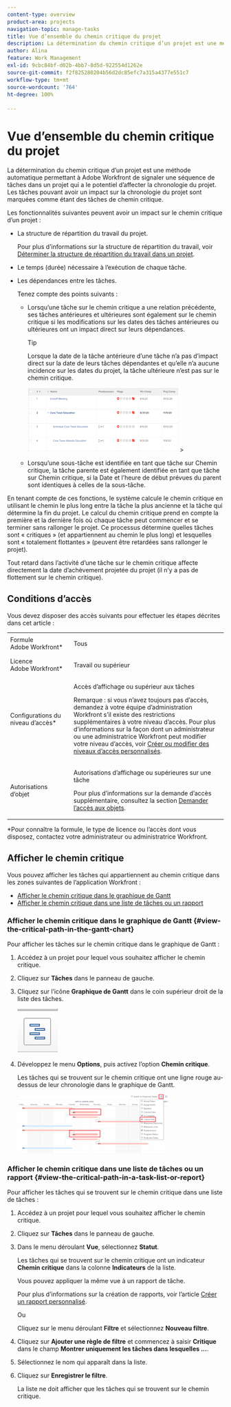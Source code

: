 ```yaml
---
content-type: overview
product-area: projects
navigation-topic: manage-tasks
title: Vue d’ensemble du chemin critique du projet
description: La détermination du chemin critique d’un projet est une méthode automatique permettant à Adobe Workfront de signaler une séquence de tâches dans un projet qui a le potentiel d’affecter la chronologie du projet. Les tâches pouvant avoir un impact sur la chronologie du projet sont marquées comme étant des tâches de chemin critique.
author: Alina
feature: Work Management
exl-id: 9cbc84bf-d02b-4bb7-8d5d-922554d1262e
source-git-commit: f2f825280204b56d2dc85efc7a315a4377e551c7
workflow-type: tm+mt
source-wordcount: '764'
ht-degree: 100%

---
```


# Vue d’ensemble du chemin critique du projet

La détermination du chemin critique d’un projet est une méthode automatique permettant à Adobe Workfront de signaler une séquence de tâches dans un projet qui a le potentiel d’affecter la chronologie du projet. Les tâches pouvant avoir un impact sur la chronologie du projet sont marquées comme étant des tâches de chemin critique.

Les fonctionnalités suivantes peuvent avoir un impact sur le chemin critique d’un projet :

* La structure de répartition du travail du projet.

  Pour plus d’informations sur la structure de répartition du travail, voir [Déterminer la structure de répartition du travail dans un projet](../../../manage-work/projects/planning-a-project/determine-project-work-breakdown-structure.md).

* Le temps (durée) nécessaire à l’exécution de chaque tâche.
* Les dépendances entre les tâches.

  Tenez compte des points suivants :

   * Lorsqu’une tâche sur le chemin critique a une relation précédente, ses tâches antérieures et ultérieures sont également sur le chemin critique si les modifications sur les dates des tâches antérieures ou ultérieures ont un impact direct sur leurs dépendances.

     >[!TIP]
     >
     >Lorsque la date de la tâche antérieure d’une tâche n’a pas d’impact direct sur la date de leurs tâches dépendantes et qu’elle n’a aucune incidence sur les dates du projet, la tâche ultérieure n’est pas sur le chemin critique.
     >
     >
     >![](assets/successor-not-on-critical-path-350x150.png)     >
     >

   * Lorsqu’une sous-tâche est identifiée en tant que tâche sur Chemin critique, la tâche parente est également identifiée en tant que tâche sur Chemin critique, si la Date et l’heure de début prévues du parent sont identiques à celles de la sous-tâche.

En tenant compte de ces fonctions, le système calcule le chemin critique en utilisant le chemin le plus long entre la tâche la plus ancienne et la tâche qui détermine la fin du projet. Le calcul du chemin critique prend en compte la première et la dernière fois où chaque tâche peut commencer et se terminer sans rallonger le projet. Ce processus détermine quelles tâches sont « critiques » (et appartiennent au chemin le plus long) et lesquelles sont « totalement flottantes » (peuvent être retardées sans rallonger le projet).

Tout retard dans l’activité d’une tâche sur le chemin critique affecte directement la date d’achèvement projetée du projet (il n’y a pas de flottement sur le chemin critique).

## Conditions d’accès

Vous devez disposer des accès suivants pour effectuer les étapes décrites dans cet article :

<table style="table-layout:auto"> 
 <col> 
 <col> 
 <tbody> 
  <tr> 
   <td role="rowheader">Formule Adobe Workfront*</td> 
   <td> <p>Tous</p> </td> 
  </tr> 
  <tr> 
   <td role="rowheader">Licence Adobe Workfront*</td> 
   <td> <p>Travail ou supérieur</p> </td> 
  </tr> 
  <tr> 
   <td role="rowheader">Configurations du niveau d’accès*</td> 
   <td> <p>Accès d’affichage ou supérieur aux tâches</p> <p>Remarque : si vous n’avez toujours pas d’accès, demandez à votre équipe d’administration Workfront s’il existe des restrictions supplémentaires à votre niveau d’accès. Pour plus d’informations sur la façon dont un administrateur ou une administratrice Workfront peut modifier votre niveau d’accès, voir <a href="../../../administration-and-setup/add-users/configure-and-grant-access/create-modify-access-levels.md" class="MCXref xref">Créer ou modifier des niveaux d’accès personnalisés</a>.</p> </td> 
  </tr> 
  <tr> 
   <td role="rowheader">Autorisations d’objet</td> 
   <td> <p>Autorisations d’affichage ou supérieures sur une tâche </p> <p>Pour plus d’informations sur la demande d’accès supplémentaire, consultez la section <a href="../../../workfront-basics/grant-and-request-access-to-objects/request-access.md" class="MCXref xref">Demander l’accès aux objets</a>.</p> </td> 
  </tr> 
 </tbody> 
</table>

&#42;Pour connaître la formule, le type de licence ou l’accès dont vous disposez, contactez votre administrateur ou administratrice Workfront.

## Afficher le chemin critique

Vous pouvez afficher les tâches qui appartiennent au chemin critique dans les zones suivantes de l’application Workfront :

* [Afficher le chemin critique dans le graphique de Gantt](#view-the-critical-path-in-the-gantt-chart)
* [Afficher le chemin critique dans une liste de tâches ou un rapport](#view-the-critical-path-in-a-task-list-or-report)

### Afficher le chemin critique dans le graphique de Gantt {#view-the-critical-path-in-the-gantt-chart}

Pour afficher les tâches sur le chemin critique dans le graphique de Gantt :

1. Accédez à un projet pour lequel vous souhaitez afficher le chemin critique.
1. Cliquez sur **Tâches** dans le panneau de gauche.
1. Cliquez sur l’icône **Graphique de Gantt** dans le coin supérieur droit de la liste des tâches.

   ![gantt_chart_icon__1_.png](assets/gantt-chart-icon--1-.png)

1. Développez le menu **Options**, puis activez l’option **Chemin critique**.

   Les tâches qui se trouvent sur le chemin critique ont une ligne rouge au-dessus de leur chronologie dans le graphique de Gantt.

   ![crtitical_path_on_gantt__1_.png](assets/crtitical-path-on-gantt--1--350x137.png)

### Afficher le chemin critique dans une liste de tâches ou un rapport {#view-the-critical-path-in-a-task-list-or-report}

Pour afficher les tâches qui se trouvent sur le chemin critique dans une liste de tâches :

1. Accédez à un projet pour lequel vous souhaitez afficher le chemin critique.
1. Cliquez sur **Tâches** dans le panneau de gauche.
1. Dans le menu déroulant **Vue**, sélectionnez **Statut**.

   Les tâches qui se trouvent sur le chemin critique ont un indicateur **Chemin critique** dans la colonne **Indicateurs** de la liste.

   Vous pouvez appliquer la même vue à un rapport de tâche.

   Pour plus d’informations sur la création de rapports, voir l’article [Créer un rapport personnalisé](../../../reports-and-dashboards/reports/creating-and-managing-reports/create-custom-report.md).

   Ou

   Cliquez sur le menu déroulant **Filtre** et sélectionnez **Nouveau filtre**.

1. Cliquez sur **Ajouter une règle de filtre** et commencez à saisir **Critique** dans le champ **Montrer uniquement les tâches dans lesquelles ...**.

1. Sélectionnez le nom qui apparaît dans la liste.
1. Cliquez sur **Enregistrer le filtre**.

   La liste ne doit afficher que les tâches qui se trouvent sur le chemin critique.
